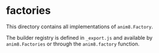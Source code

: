 # factories

This directory contains all implementations of `anim8.Factory`.

The builder registry is defined in `_export.js` and available by `anim8.Factories` or through the `anim8.factory` function.
